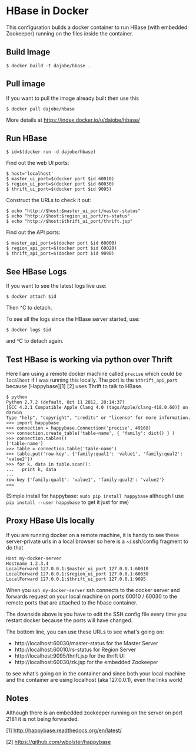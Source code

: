 HBase in Docker
===============

This configuration builds a docker container to run HBase (with
embedded Zookeeper) running on the files inside the container.


Build Image
-----------

	$ docker build -t dajobe/hbase .


Pull image
----------

If you want to pull the image already built then use this

    $ docker pull dajobe/hbase
	
More details at https://index.docker.io/u/dajobe/hbase/


Run HBase
---------

    $ id=$(docker run -d dajobe/hbase)

Find out the web UI ports:

	$ host='localhost'
	$ master_ui_port=$(docker port $id 60010)
	$ region_ui_port=$(docker port $id 60030)
	$ thrift_ui_port=$(docker port $id 9095)

Construct the URLs to check it out:

    $ echo "http://$host:$master_ui_port/master-status"
	$ echo "http://$host:$region_ui_port/rs-status"
	$ echo "http://$host:$thrift_ui_port/thrift.jsp"

Find out the API ports:

	$ master_api_port=$(docker port $id 60000)
	$ region_api_port=$(docker port $id 60020)
	$ thrift_api_port=$(docker port $id 9090)

See HBase Logs
--------------

If you want to see the latest logs live use:

    $ docker attach $id

Then ^C to detach.

To see all the logs since the HBase server started, use:

    $ docker logs $id

and ^C to detach again.


Test HBase is working via python over Thrift
--------------------------------------------

Here I am using a remote docker machine called `precise` which could
be `localhost` if I was running this locally.  The port is the
`$thrift_api_port` because [Happybase][1] [2] uses Thrift to talk to HBase.

	$ python
	Python 2.7.2 (default, Oct 11 2012, 20:14:37)
	[GCC 4.2.1 Compatible Apple Clang 4.0 (tags/Apple/clang-418.0.60)] on darwin
	Type "help", "copyright", "credits" or "license" for more information.
	>>> import happybase
	>>> connection = happybase.Connection('precise', 49168)
	>>> connection.create_table('table-name', { 'family': dict() } )
	>>> connection.tables()
	['table-name']
	>>> table = connection.table('table-name')
	>>> table.put('row-key', {'family:qual1': 'value1', 'family:qual2': 'value2'})
	>>> for k, data in table.scan():
	...   print k, data
	...
	row-key {'family:qual1': 'value1', 'family:qual2': 'value2'}
	>>>

(Simple install for happybase: `sudo pip install happybase` although I
use `pip install --user happybase` to get it just for me)


Proxy HBase UIs locally
-----------------------

If you are running docker on a remote machine, it is handy to see
these server-private urls in a local browser so here is a
~/.ssh/config fragment to do that

    Host my-docker-server
	Hostname 1.2.3.4
    LocalForward 127.0.0.1:$master_ui_port 127.0.0.1:60010
    LocalForward 127.0.0.1:$region_ui_port 127.0.0.1:60030
    LocalForward 127.0.0.1:$thrift_ui_port 127.0.0.1:9095

When you `ssh my-docker-server` ssh connects to the docker server and
forwards request on your local machine on ports 60010 / 60030 to the
remote ports that are attached to the hbase container.

The downside above is you have to edit the SSH config file every time
you restart docker because the ports will have changed.

The bottom line, you can use these URLs to see what's going on:

  * http://localhost:60030/master-status for the Master Server
  * http://localhost:60010/rs-status for Region Server
  * http://localhost:9095/thrift.jsp for the thrift UI
  * http://localhost:60030/zk.jsp for the embedded Zookeeper

to see what's going on in the container and since both your local
machine and the container are using localhost (aka 127.0.0.1), even
the links work!





Notes
-----

Although there is an embedded zookeeper running on the server on port
2181 it is not being forwarded.

[1] http://happybase.readthedocs.org/en/latest/

[2] https://github.com/wbolster/happybase

